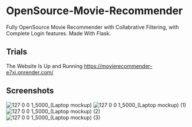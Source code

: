 # OpenSource-Movie-Recommender
Fully OpenSource Movie Recommender with Collabrative Filtering,
with Complete Login features.
Made With Flask.

## Trials
The Website Is Up and Running
https://movierecommender-e7xi.onrender.com/


## Screenshots
![127 0 0 1_5000_(Laptop mockup)](https://user-images.githubusercontent.com/73527944/220157705-7f0f4887-c908-460c-a988-9c48eabb8816.png)
![127 0 0 1_5000_(Laptop mockup) (1)](https://user-images.githubusercontent.com/73527944/220157721-60959bc9-38ed-43d4-851c-1c472aa8d941.png)
![127 0 0 1_5000_(Laptop mockup) (2)](https://user-images.githubusercontent.com/73527944/220157729-c1585796-5466-454c-b52e-eaae34df21bb.png)
![127 0 0 1_5000_(Laptop mockup) (3)](https://user-images.githubusercontent.com/73527944/220157740-0907a618-2c9e-4e76-ba9a-90717f5412fd.png)




